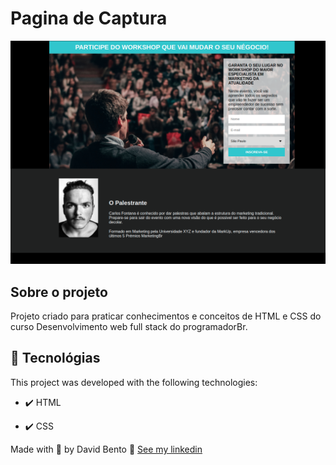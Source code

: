 # Pagina de Captura

<div align="center">
  <img src="./images/homepage.png" alt="demo-web">
</div>

## Sobre o projeto

<p>Projeto criado para praticar conhecimentos e conceitos de HTML e CSS do curso Desenvolvimento web full stack do programadorBr.</p>

## 🚀 Tecnológias

This project was developed with the following technologies:

- ✔️ HTML

- ✔️ CSS

Made with 💜 by David Bento 👋 [See my linkedin](https://www.linkedin.com/in/david-bento)
